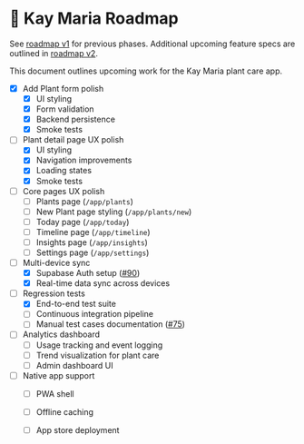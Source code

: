# 🌱 Kay Maria Roadmap

See [roadmap v1](./docs/roadmaps/roadmap-v1.md) for previous phases. Additional upcoming feature specs are outlined in [roadmap v2](./docs/roadmaps/roadmap-v2.md).

This document outlines upcoming work for the Kay Maria plant care app.

- [x] Add Plant form polish
   - [x] UI styling
   - [x] Form validation
   - [x] Backend persistence
   - [x] Smoke tests

- [ ] Plant detail page UX polish
  - [x] UI styling
  - [x] Navigation improvements
  - [x] Loading states
  - [x] Smoke tests

- [ ] Core pages UX polish
  - [ ] Plants page (`/app/plants`)
  - [ ] New Plant page styling (`/app/plants/new`)
  - [ ] Today page (`/app/today`)
  - [ ] Timeline page (`/app/timeline`)
  - [ ] Insights page (`/app/insights`)
  - [ ] Settings page (`/app/settings`)

- [ ] Multi-device sync
  - [x] Supabase Auth setup ([#90](https://github.com/osmond/kaymaria/issues/90))
  - [x] Real-time data sync across devices
- [ ] Regression tests
  - [x] End-to-end test suite
  - [ ] Continuous integration pipeline
  - [ ] Manual test cases documentation ([#75](https://github.com/osmond/kaymaria/issues/75))
- [ ] Analytics dashboard
  - [ ] Usage tracking and event logging
  - [ ] Trend visualization for plant care
  - [ ] Admin dashboard UI
- [ ] Native app support
  - [ ] PWA shell
  - [ ] Offline caching
  - [ ] App store deployment

